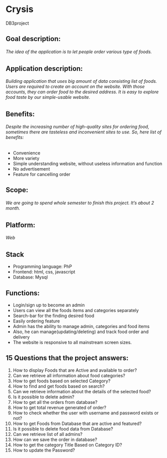 # Crysis
DB3project

## Goal description:

###### The idea of the application is to let people order various type of foods.

## Application description:

###### Building application that uses big amount of data consisting list of foods. Users are required to create an account on the website. With those accounts, they can order food to the desired address. It is easy to explore food taste by our simple-usable website.

## Benefits:

###### Despite the increasing number of high-quality sites for ordering food, sometimes there are tasteless and inconvenient sites to use. So, here list of benefits:
-	Convenience
-	More variety
-	Simple understanding website, without useless information and function
-	No advertisement
-	Feature for cancelling order

## Scope:

###### We are going to spend whole semester to finish this project. It’s about 2 month.

## Platform: 

###### Web

## Stack

-	Programming language:  PhP
-	Frontend: html, css, javascript
-	Database: Mysql

## Functions:
-	Login/sign up to become an admin
-	Users can view all the foods items and categories separately
-	Search-bar for the finding desired food
-	Easily ordering feature
-	Admin has the ability to manage admin, categories and food items
-	Also, he can  manage(updating/deleting) and track food order and delivery
-	The website is responsive to all mainstream screen sizes.

## 15 Questions that the project answers:

1. How to display Foods that are Active and available to order?
2. Can we retrieve all information about food categories?
3. How to get foods based on selected Category?
4. How to find and get foods based on search?
5. Can we retrieve information about the details of the selected food?
6. Is it possible to delete admin?
7. How to get all the orders from database?
8. How to get total revenue generated of order?
9. How to check whether the user with username and password exists or not?
10. How to get Foods from Database that are active and featured?
11. Is it possible to delete food data from Database?
12. Can we retrieve list of all admins?
13. How can we save the order in database?
14. How to get the category Title Based on Category ID?
15. How to update the Password?
